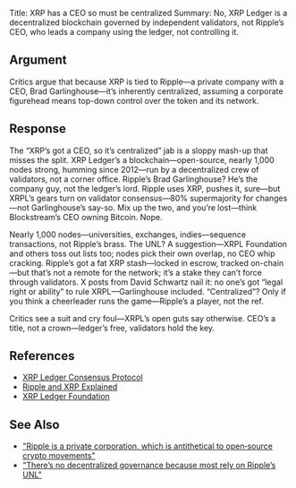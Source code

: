 Title: XRP has a CEO so must be centralized
Summary: No, XRP Ledger is a decentralized blockchain governed by independent validators, not Ripple’s CEO, who leads a company using the ledger, not controlling it.

## Argument
Critics argue that because XRP is tied to Ripple—a private company with a CEO, Brad Garlinghouse—it’s inherently centralized, assuming a corporate figurehead means top-down control over the token and its network.

## Response
The “XRP’s got a CEO, so it’s centralized” jab is a sloppy mash-up that misses the split. XRP Ledger’s a blockchain—open-source, nearly 1,000 nodes strong, humming since 2012—run by a decentralized crew of validators, not a corner office. Ripple’s Brad Garlinghouse? He’s the company guy, not the ledger’s lord. Ripple uses XRP, pushes it, sure—but XRPL’s gears turn on validator consensus—80% supermajority for changes—not Garlinghouse’s say-so. Mix up the two, and you’re lost—think Blockstream’s CEO owning Bitcoin. Nope.

Nearly 1,000 nodes—universities, exchanges, indies—sequence transactions, not Ripple’s brass. The UNL? A suggestion—XRPL Foundation and others toss out lists too; nodes pick their own overlap, no CEO whip cracking. Ripple’s got a fat XRP stash—locked in escrow, tracked on-chain—but that’s not a remote for the network; it’s a stake they can’t force through validators. X posts from David Schwartz nail it: no one’s got “legal right or ability” to rule XRPL—Garlinghouse included. “Centralized”? Only if you think a cheerleader runs the game—Ripple’s a player, not the ref.

Critics see a suit and cry foul—XRPL’s open guts say otherwise. CEO’s a title, not a crown—ledger’s free, validators hold the key.

## References
- [XRP Ledger Consensus Protocol](https://xrpl.org/consensus.html)
- [Ripple and XRP Explained](https://ripple.com/xrp/)
- [XRP Ledger Foundation](https://xrplf.org/)

## See Also
- ["Ripple is a private corporation, which is antithetical to open‑source crypto movements"](ripple-is-a-private-corporation-which-is-antithetical-to-opensource-crypto-movements.html)
- ["There’s no decentralized governance because most rely on Ripple’s UNL"](theres-no-decentralized-governance-because-most-rely-on-ripples-unl.html)